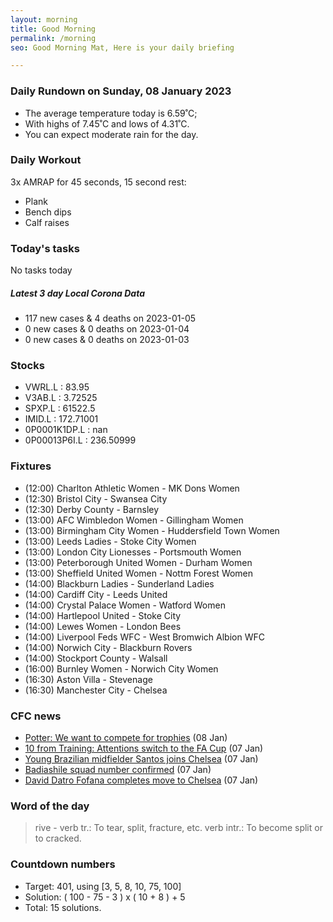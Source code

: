 ```yaml
---
layout: morning
title: Good Morning
permalink: /morning
seo: Good Morning Mat, Here is your daily briefing

---
```


<!-- weather_marker starts -->
### Daily Rundown on Sunday, 08 January 2023

- The average temperature today is 6.59˚C;
- With highs of 7.45˚C and lows of 4.31˚C.
- You can expect moderate rain for the day.

<!-- weather_marker ends -->

### Daily Workout
<!-- workout_marker starts -->
3x AMRAP for 45 seconds, 15 second rest:

- Plank
- Bench dips
- Calf raises

<!-- workout_marker ends -->

### Today's tasks
<!-- task_marker starts -->
No tasks today
<!-- task_marker ends -->

<!-- c19_marker starts -->
##### Latest 3 day Local Corona Data

- 117 new cases & 4 deaths on 2023-01-05
- 0 new cases & 0 deaths on 2023-01-04
- 0 new cases & 0 deaths on 2023-01-03

<!-- c19_marker ends -->

### Stocks

<!-- stocks_marker starts -->

- VWRL.L : 83.95
- V3AB.L : 3.72525
- SPXP.L : 61522.5
- IMID.L : 172.71001
- 0P0001K1DP.L : nan
- 0P00013P6I.L : 236.50999

<!-- stocks_marker ends -->

### Fixtures

<!-- sports_marker starts -->

<ul>
<li>(12:00) Charlton Athletic Women - MK Dons Women</li>
<li>(12:30) Bristol City - Swansea City</li>
<li>(12:30) Derby County - Barnsley</li>
<li>(13:00) AFC Wimbledon Women - Gillingham Women</li>
<li>(13:00) Birmingham City Women - Huddersfield Town Women</li>
<li>(13:00) Leeds Ladies - Stoke City Women</li>
<li>(13:00) London City Lionesses - Portsmouth Women</li>
<li>(13:00) Peterborough United Women - Durham Women</li>
<li>(13:00) Sheffield United Women - Nottm Forest Women</li>
<li>(14:00) Blackburn Ladies - Sunderland Ladies</li>
<li>(14:00) Cardiff City - Leeds United</li>
<li>(14:00) Crystal Palace Women - Watford Women</li>
<li>(14:00) Hartlepool United - Stoke City</li>
<li>(14:00) Lewes Women - London Bees</li>
<li>(14:00) Liverpool Feds WFC - West Bromwich Albion WFC</li>
<li>(14:00) Norwich City - Blackburn Rovers</li>
<li>(14:00) Stockport County - Walsall</li>
<li>(16:00) Burnley Women - Norwich City Women</li>
<li>(16:30) Aston Villa - Stevenage</li>
<li>(16:30) Manchester City - Chelsea</li>
</ul>

<!-- sports_marker ends -->

### CFC news

<!-- cfc_marker starts -->
- [Potter: We want to compete for trophies](https://chelseafc.com/en/news/article/potter-we-want-to-compete-for-trophies) (08 Jan)
- [10 from Training: Attentions switch to the FA Cup](https://chelseafc.com/en/news/article/10-from-training-attentions-switch-to-the-fa-cup) (07 Jan)
- [Young Brazilian midfielder Santos joins Chelsea](https://chelseafc.com/en/news/article/young-brazilian-midfielder-santos-joins-chelsea) (07 Jan)
- [Badiashile squad number confirmed](https://chelseafc.com/en/news/article/badiashile-squad-number-confirmed) (07 Jan)
- [David Datro Fofana completes move to Chelsea](https://chelseafc.com/en/news/article/david-datro-fofana-completes-move-to-chelsea) (07 Jan)

<!-- cfc_marker ends -->

### Word of the day
<!-- word_marker starts -->

 > rive - verb tr.: To tear, split, fracture, etc. verb intr.: To become split or to cracked.

<!-- word_marker ends -->

### Countdown numbers
<!-- game_marker starts -->

- Target: 401, using [3, 5, 8, 10, 75, 100]
- Solution: ( 100 - 75 - 3 ) x ( 10 + 8 ) + 5
- Total: 15 solutions.

<!-- game_marker ends -->